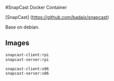 #SnapCast Docker Container

 [SnapCast] (https://github.com/badaix/snapcast)

 Base on debian.

## Images

```bash
snapcast-client:rpi
snapcast-server:rpi

snapcast-client:x86
snapcast-server:x86
```